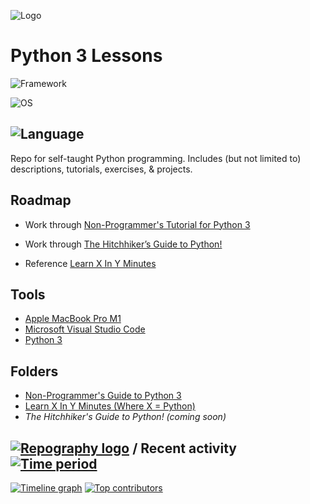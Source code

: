 ![Logo](https://www.python.org/static/community_logos/python-logo-master-v3-TM-flattened.png)


# Python 3 Lessons
![Framework](https://img.shields.io/badge/pypi-3775A9?style=for-the-badge&logo=pypi&logoColor=white)

![OS](https://img.shields.io/badge/mac%20os-000000?style=for-the-badge&logo=apple&logoColor=white)

![Language](https://img.shields.io/badge/Python-FFD43B?style=for-the-badge&logo=python&logoColor=blue)
----

Repo for self-taught Python programming. Includes (but not limited to) descriptions, tutorials, exercises, & projects.

## Roadmap

- Work through [Non-Programmer's Tutorial for Python 3](https://en.wikibooks.org/wiki/Non-Programmer%27s_Tutorial_for_Python_3)

- Work through [The Hitchhiker’s Guide to Python!](https://docs.python-guide.org/)

- Reference [Learn X In Y Minutes](https://learnxinyminutes.com/docs/python/)

## Tools

*  [Apple MacBook Pro M1](https://www.apple.com/macbook-pro-14-and-16/)
*  [Microsoft Visual Studio Code](https://code.visualstudio.com)
*  [Python 3](https://www.python.org/download/releases/3.0/)

## Folders

*  [Non-Programmer's Guide to Python 3](https://github.com/rhc-iv/Python-3-Lessons/tree/main/Non-Programmer's%20Tutorial%20for%20Python%203)
*  [Learn X In Y Minutes (Where X = Python)](https://github.com/rhc-iv/Python-3-Lessons/tree/main/Non-Programmer's%20Tutorial%20for%20Python%203)
*  _The Hitchhiker's Guide to Python! (coming soon)_

## [![Repography logo](https://images.repography.com/logo.svg)](https://repography.com) / Recent activity [![Time period](https://images.repography.com/29105873/rhc-iv/Python-3-Lessons/recent-activity/22c8fb13e890ed3212fdd41ed3b0db42_badge.svg)](https://repography.com)
[![Timeline graph](https://images.repography.com/29105873/rhc-iv/Python-3-Lessons/recent-activity/22c8fb13e890ed3212fdd41ed3b0db42_timeline.svg)](https://github.com/rhc-iv/Python-3-Lessons/commits)
[![Top contributors](https://images.repography.com/29105873/rhc-iv/Python-3-Lessons/recent-activity/22c8fb13e890ed3212fdd41ed3b0db42_users.svg)](https://github.com/rhc-iv/Python-3-Lessons/graphs/contributors)



